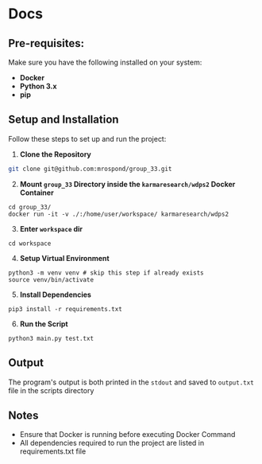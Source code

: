 # Docs

## Pre-requisites:
Make sure you have the following installed on your system:
- **Docker**
- **Python 3.x**
- **pip**

## Setup and Installation

Follow these steps to set up and run the project:

1. **Clone the Repository**
```bash
git clone git@github.com:mrospond/group_33.git
```
2. **Mount `group_33` Directory inside the `karmaresearch/wdps2` Docker Container**
```
cd group_33/
docker run -it -v ./:/home/user/workspace/ karmaresearch/wdps2
```
3. **Enter `workspace` dir**
```
cd workspace
```
4. **Setup Virtual Environment**
```
python3 -m venv venv # skip this step if already exists
source venv/bin/activate
```
5. **Install Dependencies**
```
pip3 install -r requirements.txt
```
6. **Run the Script**
```
python3 main.py test.txt
```

## Output
The program's output is both printed in the `stdout` and saved to `output.txt` file in the scripts directory

## Notes
- Ensure that Docker is running before executing Docker Command
- All dependencies required to run the project are listed in requirements.txt file
